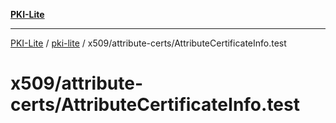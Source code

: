 [**PKI-Lite**](../../../../README.md)

---

[PKI-Lite](../../../../README.md) / [pki-lite](../../../README.md) / x509/attribute-certs/AttributeCertificateInfo.test

# x509/attribute-certs/AttributeCertificateInfo.test
